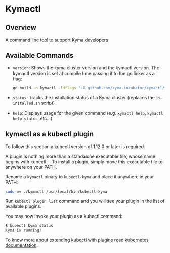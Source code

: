 # Kymactl

## Overview

A command line tool to support Kyma developers

## Available Commands

- `version`: Shows the kyma cluster version and the kymactl version. The kymactl version is set at compile time passing it to the go linker as a flag:

    ```bash
    go build -o kymactl -ldflags "-X github.com/kyma-incubator/kymactl/cmd.Version=1.5.0"
    ```
- `status`: Tracks the installation status of a Kyma cluster (replaces the `is-installed.sh` script)
- `help`: Displays usage for the given command (e.g. `kymactl help`, `kymactl help status`, etc...)

## kymactl as a kubectl plugin

To follow this section a kubectl version of 1.12.0 or later is required.

A plugin is nothing more than a standalone executable file, whose name begins with kubectl- . To install a plugin, simply move this executable file to anywhere on your PATH.

Rename a `kymactl` binary to `kubectl-kyma` and place it anywhere in your PATH:

```bash
sudo mv ./kymactl /usr/local/bin/kubectl-kyma
```

Run `kubectl plugin list` command and you will see your plugin in the list of available plugins.

You may now invoke your plugin as a kubectl command:

```bash
$ kubectl kyma status
Kyma is running!
```

To know more about extending kubectl with plugins read [kubernetes documentation](https://kubernetes.io/docs/tasks/extend-kubectl/kubectl-plugins/).
